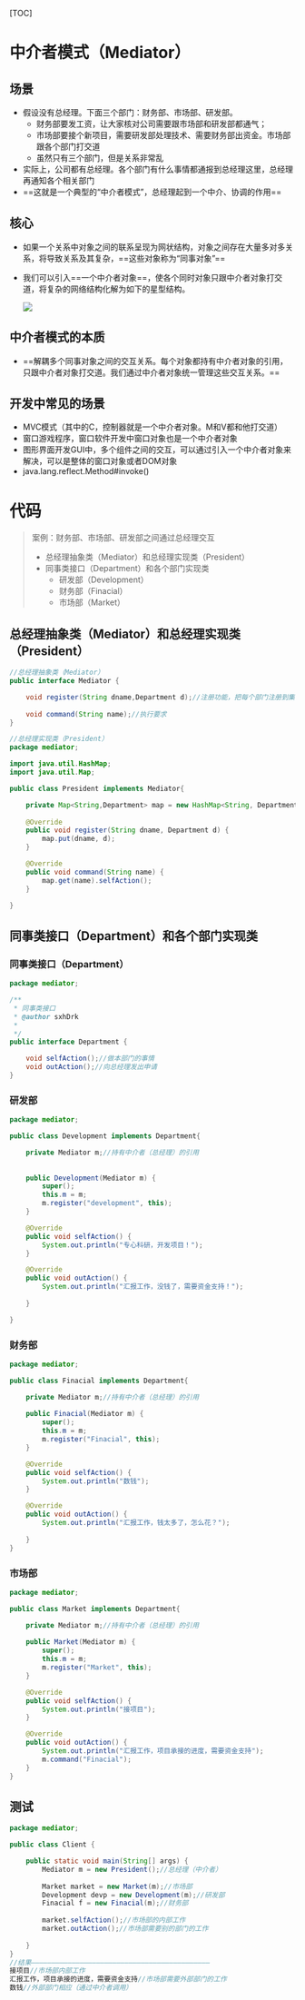 [TOC]



# 中介者模式（Mediator）

## 场景

- 假设没有总经理。下面三个部门：财务部、市场部、研发部。
  - 财务部要发工资，让大家核对公司需要跟市场部和研发部都通气；
  - 市场部要接个新项目，需要研发部处理技术、需要财务部出资金。市场部跟各个部门打交道
  - 虽然只有三个部门，但是关系非常乱
- 实际上，公司都有总经理。各个部门有什么事情都通报到总经理这里，总经理再通知各个相关部门
- ==这就是一个典型的“中介者模式”，总经理起到一个中介、协调的作用==

## 核心

- 如果一个关系中对象之间的联系呈现为网状结构，对象之间存在大量多对多关系，将导致关系及其复杂，==这些对象称为“同事对象”==

- 我们可以引入==一个中介者对象==，使各个同时对象只跟中介者对象打交道，将复杂的网络结构化解为如下的星型结构。

  ![](https://gitee.com/sxhDrk/images/raw/master/imgs-2021-04-27/中介者模式.png)



## 中介者模式的本质

- ==解耦多个同事对象之间的交互关系。每个对象都持有中介者对象的引用，只跟中介者对象打交道。我们通过中介者对象统一管理这些交互关系。==

## 开发中常见的场景

- MVC模式（其中的C，控制器就是一个中介者对象。M和V都和他打交道）
- 窗口游戏程序，窗口软件开发中窗口对象也是一个中介者对象
- 图形界面开发GUI中，多个组件之间的交互，可以通过引入一个中介者对象来解决，可以是整体的窗口对象或者DOM对象
- java.lang.reflect.Method#invoke()



# 代码

> 案例：财务部、市场部、研发部之间通过总经理交互
>
> - 总经理抽象类（Mediator）和总经理实现类（President）
> - 同事类接口（Department）和各个部门实现类
>   - 研发部（Development）
>   - 财务部（Finacial）
>   - 市场部（Market）

## 总经理抽象类（Mediator）和总经理实现类（President）

```java
//总经理抽象类（Mediator）
public interface Mediator {

	void register(String dname,Department d);//注册功能，把每个部门注册到集合中
	
	void command(String name);//执行要求
}

//总经理实现类（President）
package mediator;

import java.util.HashMap;
import java.util.Map;

public class President implements Mediator{

	private Map<String,Department> map = new HashMap<String, Department>();
	
	@Override
	public void register(String dname, Department d) {
		map.put(dname, d);
	}

	@Override
	public void command(String name) {
		map.get(name).selfAction();
	}

}

```

## 同事类接口（Department）和各个部门实现类

### 同事类接口（Department）

```java
package mediator;

/**
 * 同事类接口
 * @author sxhDrk
 *
 */
public interface Department {

	void selfAction();//做本部门的事情
	void outAction();//向总经理发出申请
}
```

### 研发部

```java
package mediator;

public class Development implements Department{

	private Mediator m;//持有中介者（总经理）的引用
	
	
	public Development(Mediator m) {
		super();
		this.m = m;
		m.register("development", this);
	}

	@Override
	public void selfAction() {
		System.out.println("专心科研，开发项目！");
	}

	@Override
	public void outAction() {
		System.out.println("汇报工作，没钱了，需要资金支持！");
		
	}

}

```

### 财务部

```java
package mediator;

public class Finacial implements Department{

	private Mediator m;//持有中介者（总经理）的引用
	
	public Finacial(Mediator m) {
		super();
		this.m = m;
		m.register("Finacial", this);
	}

	@Override
	public void selfAction() {
		System.out.println("数钱");
	}

	@Override
	public void outAction() {
		System.out.println("汇报工作，钱太多了，怎么花？");
		
	}
}
```

### 市场部

```java
package mediator;

public class Market implements Department{

	private Mediator m;//持有中介者（总经理）的引用
		
	public Market(Mediator m) {
		super();
		this.m = m;
		m.register("Market", this);
	}

	@Override
	public void selfAction() {
		System.out.println("接项目");
	}

	@Override
	public void outAction() {
		System.out.println("汇报工作，项目承接的进度，需要资金支持");
		m.command("Finacial");
	}
}
```





## 测试

```java
package mediator;

public class Client {

	public static void main(String[] args) {
		Mediator m = new President();//总经理（中介者）
		
		Market market = new Market(m);//市场部
		Development devp = new Development(m);//研发部
		Finacial f = new Finacial(m);//财务部
		
		market.selfAction();//市场部的内部工作
		market.outAction();//市场部需要别的部门的工作
		
	}
}
//结果————————————————————————————————————————————
接项目//市场部内部工作
汇报工作，项目承接的进度，需要资金支持//市场部需要外部部门的工作
数钱//外部部门相应（通过中介者调用）

```

